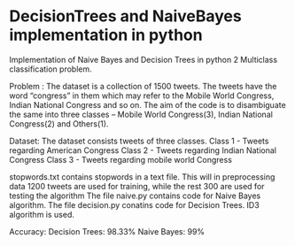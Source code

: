# DecisionTrees and NaiveBayes implementation in python
 Implementation of Naive Bayes and Decision Trees in python 2
 Multiclass classification problem.
 
 Problem :
The dataset is a collection of 1500 tweets. The tweets
have the word “congress” in them which may refer to the Mobile World Congress,
Indian National Congress and so on. The aim of the code is to disambiguate
the same into three classes – Mobile World Congress(3), Indian National Congress(2)
and Others(1).
 
 Dataset: 
   The dataset consists tweets of three classes. 
   Class 1 - Tweets regarding American Congress
   Class 2 - Tweets regarding Indian National Congress
   Class 3 - Tweets regarding mobile world Congress
   
stopwords.txt contains stopwords in a text file. This will in preprocessing data
1200 tweets are used for training, while the rest 300 are used for testing the algorithm
The file naive.py contains code for Naive Bayes algorithm. 
The file decision.py conatins code for Decision Trees. ID3 algorithm is used. 

Accuracy:
Decision Trees: 98.33%
Naive Bayes: 99%
